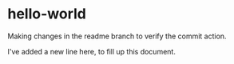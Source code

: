 # hello-world

Making changes in the readme branch to verify the commit action.

I've added a new line here, to fill up this document.
